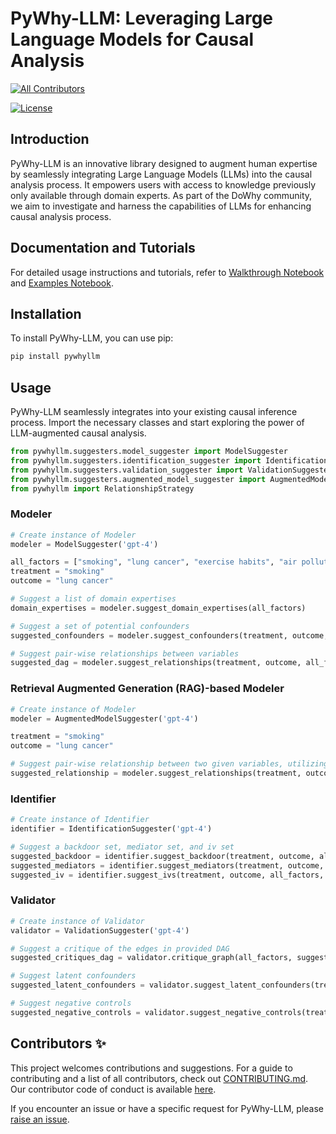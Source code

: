 # PyWhy-LLM: Leveraging Large Language Models for Causal Analysis
<!-- ALL-CONTRIBUTORS-BADGE:START - Do not remove or modify this section -->
[![All Contributors](https://img.shields.io/badge/all_contributors-2-orange.svg?style=flat-square)](#contributors-)
<!-- ALL-CONTRIBUTORS-BADGE:END -->

[![License](https://img.shields.io/badge/license-MIT-blue.svg)](https://opensource.org/licenses/MIT)
## Introduction

PyWhy-LLM is an innovative library designed to augment human expertise by seamlessly integrating Large Language Models (LLMs) into the causal analysis process. It empowers users with access to knowledge previously only available through domain experts. As part of the DoWhy community, we aim to investigate and harness the capabilities of LLMs for enhancing causal analysis process.

## Documentation and Tutorials

For detailed usage instructions and tutorials, refer to [Walkthrough Notebook](https://github.com/py-why/pywhyllm/blob/main/docs/notebooks/walkthrough.ipynb) and [Examples Notebook](https://github.com/py-why/pywhyllm/blob/main/docs/notebooks/examples.ipynb).

## Installation

To install PyWhy-LLM, you can use pip:

```bash
pip install pywhyllm
```

## Usage

PyWhy-LLM seamlessly integrates into your existing causal inference process. Import the necessary classes and start exploring the power of LLM-augmented causal analysis.

```python
from pywhyllm.suggesters.model_suggester import ModelSuggester 
from pywhyllm.suggesters.identification_suggester import IdentificationSuggester
from pywhyllm.suggesters.validation_suggester import ValidationSuggester
from pywhyllm.suggesters.augmented_model_suggester import AugmentedModelSuggester
from pywhyllm import RelationshipStrategy

```


### Modeler

```python
# Create instance of Modeler
modeler = ModelSuggester('gpt-4')

all_factors = ["smoking", "lung cancer", "exercise habits", "air pollution exposure"]
treatment = "smoking"
outcome = "lung cancer"

# Suggest a list of domain expertises
domain_expertises = modeler.suggest_domain_expertises(all_factors)

# Suggest a set of potential confounders
suggested_confounders = modeler.suggest_confounders(treatment, outcome, all_factors, domain_expertises)

# Suggest pair-wise relationships between variables
suggested_dag = modeler.suggest_relationships(treatment, outcome, all_factors, domain_expertises, RelationshipStrategy.Pairwise)
```

### Retrieval Augmented Generation (RAG)-based Modeler

```python
# Create instance of Modeler
modeler = AugmentedModelSuggester('gpt-4')

treatment = "smoking"
outcome = "lung cancer"

# Suggest pair-wise relationship between two given variables, utilizing CauseNet for RAGing the LLM
suggested_relationship = modeler.suggest_relationships(treatment, outcome)
```

### Identifier


```python
# Create instance of Identifier
identifier = IdentificationSuggester('gpt-4')

# Suggest a backdoor set, mediator set, and iv set
suggested_backdoor = identifier.suggest_backdoor(treatment, outcome, all_factors, domain_expertises)
suggested_mediators = identifier.suggest_mediators(treatment, outcome, all_factors, domain_expertises)
suggested_iv = identifier.suggest_ivs(treatment, outcome, all_factors, domain_expertises)

```



### Validator


```python
# Create instance of Validator
validator = ValidationSuggester('gpt-4')

# Suggest a critique of the edges in provided DAG
suggested_critiques_dag = validator.critique_graph(all_factors, suggested_dag, domain_expertises, RelationshipStrategy.Pairwise)

# Suggest latent confounders
suggested_latent_confounders = validator.suggest_latent_confounders(treatment, outcome, all_factors, domain_expertises)

# Suggest negative controls
suggested_negative_controls = validator.suggest_negative_controls(treatment, outcome, all_factors, domain_expertises)

```

## Contributors ✨
This project welcomes contributions and suggestions. For a guide to contributing and a list of all contributors, check out [CONTRIBUTING.md](https://github.com/py-why/pywhyllm/blob/main/CONTRIBUTING.md>). Our contributor code of conduct is available [here](https://github.com/py-why/governance/blob/main/CODE-OF-CONDUCT.md>).

If you encounter an issue or have a specific request for PyWhy-LLM, please [raise an issue](https://github.com/py-why/pywhyllm/issues).
